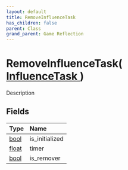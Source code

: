 ```yaml
---
layout: default
title: RemoveInfluenceTask
has_children: false
parent: Class
grand_parent: Game Reflection
---
```

# RemoveInfluenceTask( [ InfluenceTask ](/docs/game-reflection/classes/influence_task) )
Description 

## Fields

| Type | Name |
|:-------------|:--------------|
| [bool](/docs/game-reflection/components/bool) | is_initialized |
| [float](/docs/game-reflection/components/float) | timer |
| [bool](/docs/game-reflection/components/bool) | is_remover |

